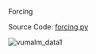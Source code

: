 Forcing

Source Code:
[forcing.py](https://github.com/jeremyaemmett/VU-MALM/blob/main/forcing.py)

![vumalm_data1](https://github.com/user-attachments/assets/7b01e342-b783-44cb-898e-54186fbf0864)

